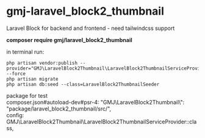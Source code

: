 # gmj-laravel_block2_thumbnail

Laravel Block for backend and frontend - need tailwindcss support

**composer require gmj/laravel_block2_thumbnail**

in terminal run:

```
php artisan vendor:publish --provider="GMJ\LaravelBlock2Thumbnail\LaravelBlock2ThumbnailServiceProvider" --force
php artisan migrate
php artisan db:seed --class=LaravelBlock2ThumbnailSeeder
```

package for test<br>
composer.json#autoload-dev#psr-4: "GMJ\\LaravelBlock2Thumbnail\\": "package/laravel_block2_thumbnail/src/",<br>
config: GMJ\LaravelBlock2Thumbnail\LaravelBlock2ThumbnailServiceProvider::class,
